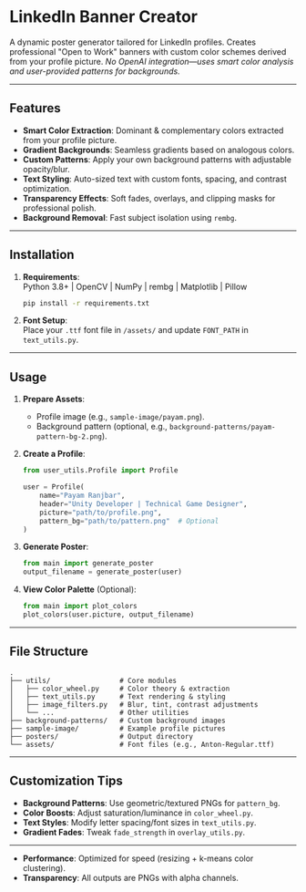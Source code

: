 # LinkedIn Banner Creator 

A dynamic poster generator tailored for LinkedIn profiles. Creates professional "Open to Work" banners with custom color schemes derived from your profile picture. *No OpenAI integration—uses smart color analysis and user-provided patterns for backgrounds.*

---

## Features
- **Smart Color Extraction**: Dominant & complementary colors extracted from your profile picture.
- **Gradient Backgrounds**: Seamless gradients based on analogous colors.
- **Custom Patterns**: Apply your own background patterns with adjustable opacity/blur.
- **Text Styling**: Auto-sized text with custom fonts, spacing, and contrast optimization.
- **Transparency Effects**: Soft fades, overlays, and clipping masks for professional polish.
- **Background Removal**: Fast subject isolation using `rembg`.

---

##  Installation
1. **Requirements**:  
   Python 3.8+ | OpenCV | NumPy | rembg | Matplotlib | Pillow  
   ```bash
   pip install -r requirements.txt
   ```

2. **Font Setup**:  
   Place your `.ttf` font file in `/assets/` and update `FONT_PATH` in `text_utils.py`.

---

## Usage
1. **Prepare Assets**:
   - Profile image (e.g., `sample-image/payam.png`).
   - Background pattern (optional, e.g., `background-patterns/payam-pattern-bg-2.png`).

2. **Create a Profile**:
   ```python
   from user_utils.Profile import Profile

   user = Profile(
       name="Payam Ranjbar",
       header="Unity Developer | Technical Game Designer",
       picture="path/to/profile.png",
       pattern_bg="path/to/pattern.png"  # Optional
   )
   ```

3. **Generate Poster**:
   ```python
   from main import generate_poster
   output_filename = generate_poster(user)
   ```

4. **View Color Palette** (Optional):
   ```python
   from main import plot_colors
   plot_colors(user.picture, output_filename)
   ```

---

## File Structure
```
.
├── utils/                 # Core modules
│   ├── color_wheel.py     # Color theory & extraction
│   ├── text_utils.py      # Text rendering & styling
│   ├── image_filters.py   # Blur, tint, contrast adjustments
│   └── ...                # Other utilities
├── background-patterns/   # Custom background images
├── sample-image/          # Example profile pictures
├── posters/               # Output directory
└── assets/                # Font files (e.g., Anton-Regular.ttf)
```

---

## Customization Tips
- **Background Patterns**: Use geometric/textured PNGs for `pattern_bg`.
- **Color Boosts**: Adjust saturation/luminance in `color_wheel.py`.
- **Text Styles**: Modify letter spacing/font sizes in `text_utils.py`.
- **Gradient Fades**: Tweak `fade_strength` in `overlay_utils.py`.

---

- **Performance**: Optimized for speed (resizing + k-means color clustering).
- **Transparency**: All outputs are PNGs with alpha channels.
